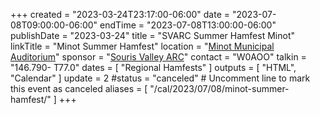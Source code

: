 +++
created = "2023-03-24T23:17:00-06:00"
date = "2023-07-08T09:00:00-06:00"
endTime = "2023-07-08T13:00:00-06:00"
publishDate = "2023-03-24"
title = "SVARC Summer Hamfest Minot"
linkTitle = "Minot Summer Hamfest"
location = "[Minot Municipal Auditorium](https://goo.gl/maps/Ts5FfTsvvGH22Fto6)"
sponsor = "[Souris Valley ARC](https://www.arrl.org/Groups/view/souris-valley-arc/type:club)"
contact = "W0AOO"
talkin = "146.790- T77.0"
dates = [ "Regional Hamfests" ]
outputs = [ "HTML", "Calendar" ]
update = 2
#status = "canceled"	# Uncomment line to mark this event as canceled	
aliases = [ "/cal/2023/07/08/minot-summer-hamfest/" ]
+++
<!--
More information about this event may be found at

* [ARRL Minot Summer Hamfest page](http://www.arrl.org/hamfests/svarc-summer-hamfest-minot)
-->
